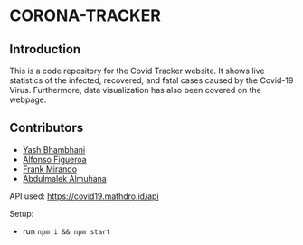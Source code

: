 # CORONA-TRACKER

<!-- ### [Live Site](https://yash-b.github.io/CoronaTracker) -->

## Introduction
This is a code repository for the Covid Tracker website. It shows live statistics of the infected, recovered, and fatal cases caused by the Covid-19 Virus. Furthermore, data visualization has also been covered on the webpage.

## Contributors
- [Yash Bhambhani](https://www.github.com/yash-b)
- [Alfonso Figueroa](https://www.github.com/alfonsf1)
- [Frank Mirando](https://www.github.com/mirandofrank)
- [Abdulmalek Almuhana](https://www.github.com/malikbinn)

API used: https://covid19.mathdro.id/api

Setup:
- run ```npm i && npm start```
